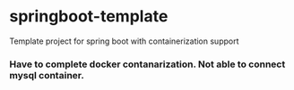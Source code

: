 # springboot-template

Template project for spring boot with containerization support

### Have to complete docker contanarization. Not able to connect mysql container.
